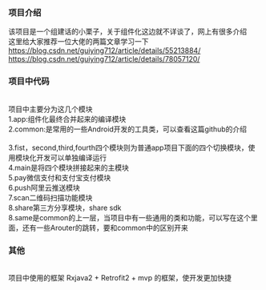 ### 项目介绍

该项目是一个组建话的小栗子，关于组件化这边就不详谈了，网上有很多介绍
</br>
这里给大家推荐一位大佬的两篇文章学习一下
</br>
<https://blog.csdn.net/guiying712/article/details/55213884/>
</br>
<https://blog.csdn.net/guiying712/article/details/78057120/>
</br>

### 项目中代码
</br>
项目中主要分为这几个模块
</br>
1.app:组件化最终合并起来的编译模块
</br>
2.common:是常用的一些Android开发的工具类，可以查看这篇github的介绍
</br>
<https://github.com/llayjun/common/>
</br>
3.fist，second,third,fourth四个模块则为普通app项目下面的四个切换模块，使用模块化开发可以单独编译运行
</br>
4.main是将四个模块拼接起来的主模块
</br>
5.pay微信支付和支付宝支付模块
</br>
6.push阿里云推送模块
</br>
7.scan二维码扫描功能模块
</br>
8.share第三方分享模块，share sdk
</br>
8.same是common的上一层，当项目中有一些通用的类和功能，可以写在这个里面，还有一些Arouter的跳转，要和common中的区别开来
</br>

### 其他
</br>
项目中使用的框架 Rxjava2 + Retrofit2 + mvp 的框架，使开发更加快捷
</br>
